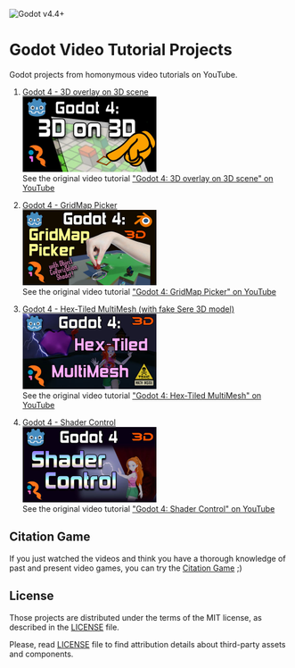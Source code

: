 ![Godot v4.4+](https://img.shields.io/badge/Godot-v4.4+-%233d78a3)

# Godot Video Tutorial Projects
Godot projects from homonymous video tutorials on YouTube.

1.
	[Godot 4 - 3D overlay on 3D scene<br><img src="docs/iR001_godot4_3d_overlay_on_3d_scene_480x270.jpg" alt="Godot4: 3D on 3D" style="width:240px;height:135px"/>](iR001_godot4_3d_on_3d)<br>
	See the original video tutorial
	["Godot 4: 3D overlay on 3D scene" on YouTube](https://youtu.be/sZk6VKbbZHU)

1.
	[Godot 4 - GridMap Picker<br><img src="docs/iR002_godot4_gridmap_picker_480x270.jpg" alt="Godot4 - GridMap Picker" style="width:240px;height:135px"/>](iR002_godot4_gridmap_picker)<br>
	See the original video tutorial
	["Godot 4: GridMap Picker" on YouTube](https://youtu.be/BYwRdLetEZA)

1.
	[Godot 4 - Hex-Tiled MultiMesh  (with fake Sere 3D model)<br><img src="docs/iR003_godot4_hex-tiled_multimesh_480x270.jpg" alt="Godot4 - GridMap Picker" style="width:240px;height:135px"/>](iR003_godot4_hex_tiled_multimesh)<br>
	See the original video tutorial
	["Godot 4: Hex-Tiled MultiMesh" on YouTube](https://youtu.be/4n1xgpVd9qI)

1.
	[Godot 4 - Shader Control<br><img src="docs/iR004_godot4_shader_control_480x270.jpg" alt="Godot4 - Shader Control" style="width:240px;height:135px"/>](iR004_godot4_shader_control)<br>
	See the original video tutorial
	["Godot 4: Shader Control" on YouTube](https://youtu.be/UXGnmXZzmtY)

## Citation Game
If you just watched the videos and think you have a thorough knowledge of past and present video games, you can try the [Citation Game](CitationGame.md) ;)

## License
Those projects are distributed under the terms of the MIT license, as described in the [LICENSE](LICENSE) file.

Please, read [LICENSE](LICENSE) file to find attribution details about third-party assets and components.
